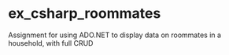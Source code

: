 # ex_csharp_roommates
Assignment for using ADO.NET to display data on roommates in a household, with full CRUD
